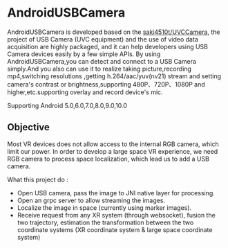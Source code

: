 AndroidUSBCamera
============   
AndroidUSBCamera is developed based on the [saki4510t/UVCCamera](https://github.com/saki4510t/UVCCamera), the project of USB Camera (UVC equipment) and the use of video data acquisition are highly packaged, and it can help developers using USB Camera devices easily by a few simple APIs. By using AndroidUSBCamera,you can detect and connect to a USB Camera simply.And you also can use it to realize taking picture,recording mp4,switching resolutions ,getting h.264/aac/yuv(nv21) stream and setting  camera's contrast or brightness,supporting 480P、720P、1080P and higher,etc.supporting overlay and record device's mic.   

Supporting Android 5.0,6.0,7.0,8.0,9.0,10.0


Objective
------------------------------

Most VR devices does not allow access to the internal RGB camera, which limit our power.
In order to develop a large space VR experience, we need RGB camera to process space localization, which lead us to add a USB camera.


What this project do :
* Open USB camera, pass the image to JNI native layer for processing.
* Open an grpc server to allow streaming the images.
* Localize the image in space (currently using marker images).
* Receive request from any XR system (through websocket), fusion the two trajectory, estimation the transformation between the two coordinate systems (XR coordinate system & large space coordinate system)
